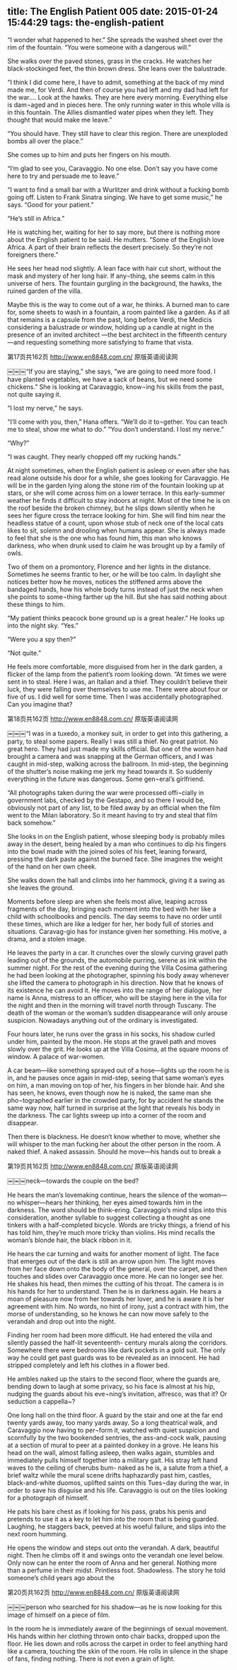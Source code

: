 title: The English Patient 005
date: 2015-01-24 15:44:29
tags: the-english-patient
---

“I wonder what happened to her.” She spreads the washed sheet over the rim of the fountain. “You were someone with a dangerous will.”

She walks over the paved stones, grass in the cracks. He watches her black-stockinged feet, the thin brown dress. She leans over the balustrade.

“I think I did come here, I have to admit, something at the back of my mind made me, for Verdi. And then of course you had left and my dad had left for the war.... Look at the hawks. They are here every morning. Everything else is dam¬aged and in pieces here. The only running water in this whole villa is in this fountain. The Allies dismantled water pipes when they left. They thought that would make me leave.”

“You should have. They still have to clear this region. There are unexploded bombs all over the place.”

She comes up to him and puts her fingers on his mouth.

“I’m glad to see you, Caravaggio. No one else. Don’t say you have come here to try and persuade me to leave.”

“I want to find a small bar with a Wurlitzer and drink without a fucking bomb going off. Listen to Frank Sinatra singing. We have to get some music,” he says. “Good for your patient.”

“He’s still in Africa.”

He is watching her, waiting for her to say more, but there is nothing more about the English patient to be said. He mutters. “Some of the English love Africa. A part of their brain reflects the desert precisely. So they’re not foreigners there.”

He sees her head nod slightly. A lean face with hair cut short, without the mask and mystery of her long hair. If any¬thing, she seems calm in this universe of hers. The fountain gurgling in the background, the hawks, the ruined garden of the villa.

Maybe this is the way to come out of a war, he thinks. A burned man to care for, some sheets to wash in a fountain, a room painted like a garden. As if all that remains is a capsule from the past, long before Verdi, the Medicis considering a balustrade or window, holding up a candle at night in the presence of an invited architect —the best architect in the fifteenth century—and requesting something more satisfying to frame that vista.

第17页共162页 http://www.en8848.com.cn/ 原版英语阅读网

￼￼￼“If you are staying,” she says, “we are going to need more food. I have planted vegetables, we have a sack of beans, but we need some chickens.” She is looking at Caravaggio, know¬ing his skills from the past, not quite saying it.

“I lost my nerve,” he says.

“I’ll come with you, then,” Hana offers. “We’ll do it to¬gether. You can teach me to steal, show me what to do.” “You don’t understand. I lost my nerve.”

“Why?”

“I was caught. They nearly chopped off my rucking hands.”

At night sometimes, when the English patient is asleep or even after she has read alone outside his door for a while, she goes looking for Caravaggio. He will be in the garden lying along the stone rim of the fountain looking up at stars, or she will come across him on a lower terrace. In this early-summer weather he finds it difficult to stay indoors at night. Most of the time he is on the roof beside the broken chimney, but he slips down silently when he sees her figure cross the terrace looking for him. She will find him near the headless statue of a count, upon whose stub of neck one of the local cats likes to sit, solemn and drooling when humans appear. She is always made to feel that she is the one who has found him, this man who knows darkness, who when drunk used to claim he was brought up by a family of owls.

Two of them on a promontory, Florence and her lights in the distance. Sometimes he seems frantic to her, or he will be too calm. In daylight she notices better how he moves, notices the stiffened arms above the bandaged hands, how his whole body turns instead of just the neck when she points to some¬thing farther up the hill. But she has said nothing about these things to him.

“My patient thinks peacock bone ground up is a great healer.” He looks up into the night sky. “Yes.”

“Were you a spy then?”

“Not quite.”

He feels more comfortable, more disguised from her in the dark garden, a flicker of the lamp from the patient’s room looking down. “At times we were sent in to steal. Here I was, an Italian and a thief. They couldn’t believe their luck, they were falling over themselves to use me. There were about four or five of us. I did well for some time. Then I was accidentally photographed. Can you imagine that?

第18页共162页 http://www.en8848.com.cn/ 原版英语阅读网

￼￼￼“I was in a tuxedo, a monkey suit, in order to get into this gathering, a party, to steal some papers. Really I was still a thief. No great patriot. No great hero. They had just made my skills official. But one of the women had brought a camera and was snapping at the German officers, and I was caught in mid-step, walking across the ballroom. In mid-step, the beginning of the shutter’s noise making me jerk my head towards it. So suddenly everything in the future was dangerous. Some gen¬eral’s girlfriend.

“All photographs taken during the war were processed offi¬cially in government labs, checked by the Gestapo, and so there I would be, obviously not part of any list, to be filed away by an official when the film went to the Milan laboratory. So it meant having to try and steal that film back somehow.”

She looks in on the English patient, whose sleeping body is probably miles away in the desert, being healed by a man who continues to dip his fingers into the bowl made with the joined soles of his feet, leaning forward, pressing the dark paste against the burned face. She imagines the weight of the hand on her own cheek.

She walks down the hall and climbs into her hammock, giving it a swing as she leaves the ground.

Moments before sleep are when she feels most alive, leaping across fragments of the day, bringing each moment into the bed with her like a child with schoolbooks and pencils. The day seems to have no order until these times, which are like a ledger for her, her body full of stories and situations. Caravag-gio has for instance given her something. His motive, a drama, and a stolen image.

He leaves the party in a car. It crunches over the slowly curving gravel path leading out of the grounds, the automobile purring, serene as ink within the summer night. For the rest of the evening during the Villa Cosima gathering he had been looking at the photographer, spinning his body away whenever she lifted the camera to photograph in his direction. Now that he knows of its existence he can avoid it. He moves into the range of her dialogue, her name is Anna, mistress to an officer, who will be staying here in the villa for the night and then in the morning will travel north through Tuscany. The death of the woman or the woman’s sudden disappearance will only arouse suspicion. Nowadays anything out of the ordinary is investigated.

Four hours later, he runs over the grass in his socks, his shadow curled under him, painted by the moon. He stops at the gravel path and moves slowly over the grit. He looks up at the Villa Cosima, at the square moons of window. A palace of war-women.

A car beam—like something sprayed out of a hose—lights up the room he is in, and he pauses once again in mid-step, seeing that same woman’s eyes on him, a man moving on top of her, his fingers in her blonde hair. And she has seen, he knows, even though now he is naked, the same man she pho¬tographed earlier in the crowded party, for by accident he stands the same way now, half turned in surprise at the light that reveals his body in the darkness. The car lights sweep up into a corner of the room and disappear.

Then there is blackness. He doesn’t know whether to move, whether she will whisper to the man fucking her about the other person in the room. A naked thief. A naked assassin. Should he move—his hands out to break a

第19页共162页 http://www.en8848.com.cn/ 原版英语阅读网

￼￼￼neck—towards the couple on the bed?

He hears the man’s lovemaking continue, hears the silence of the woman—no whisper—hears her thinking, her eyes aimed towards him in the darkness. The word should be think-ering. Caravaggio’s mind slips into this consideration, another syllable to suggest collecting a thought as one tinkers with a half-completed bicycle. Words are tricky things, a friend of his has told him, they’re much more tricky than violins. His mind recalls the woman’s blonde hair, the black ribbon in it.

He hears the car turning and waits for another moment of light. The face that emerges out of the dark is still an arrow upon him. The light moves from her face down onto the body of the general, over the carpet, and then touches and slides over Caravaggio once more. He can no longer see her. He shakes his head, then mimes the cutting of his throat. The camera is in his hands for her to understand. Then he is in darkness again. He hears a moan of pleasure now from her towards her lover, and he is aware it is her agreement with him. No words, no hint of irony, just a contract with him, the morse of understanding, so he knows he can now move safely to the verandah and drop out into the night.

Finding her room had been more difficult. He had entered the villa and silently passed the half-lit seventeenth- century murals along the corridors. Somewhere there were bedrooms like dark pockets in a gold suit. The only way he could get past guards was to be revealed as an innocent. He had stripped completely and left his clothes in a flower bed.

He ambles naked up the stairs to the second floor, where the guards are, bending down to laugh at some privacy, so his face is almost at his hip, nudging the guards about his eve¬ning’s invitation, alfresco, was that it? Or seduction a cappella~?

One long hall on the third floor. A guard by the stair and one at the far end twenty yards away, too many yards away. So a long theatrical walk, and Caravaggio now having to per¬form it, watched with quiet suspicion and scornfully by the two bookended sentries, the ass-and-cock walk, pausing at a section of mural to peer at a painted donkey in a grove. He leans his head on the wall, almost falling asleep, then walks again, stumbles and immediately pulls himself together into a military gait. His stray left hand waves to the ceiling of cherubs bum- naked as he is, a salute from a thief, a brief waltz while the mural scene drifts haphazardly past him, castles, black-and-white duomos, uplifted saints on this Tues¬day during the war, in order to save his disguise and his life. Caravaggio is out on the tiles looking for a photograph of himself.

He pats his bare chest as if looking for his pass, grabs his penis and pretends to use it as a key to let him into the room that is being guarded. Laughing, he staggers back, peeved at his woeful failure, and slips into the next room humming.

He opens the window and steps out onto the verandah. A dark, beautiful night. Then he climbs off it and swings onto the verandah one level below. Only now can he enter the room of Anna and her general. Nothing more than a perfume in their midst. Printless foot. Shadowless. The story he told someone’s child years ago about the

第20页共162页 http://www.en8848.com.cn/ 原版英语阅读网

￼￼￼person who searched for his shadow—as he is now looking for this image of himself on a piece of film.

In the room he is immediately aware of the beginnings of sexual movement. His hands within her clothing thrown onto chair backs, dropped upon the floor. He lies down and rolls across the carpet in order to feel anything hard like a camera, touching the skin of the room. He rolls in silence in the shape of fans, finding nothing. There is not even a grain of light.


